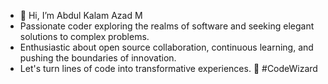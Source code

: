 - 👋 Hi, I’m Abdul Kalam Azad M
- Passionate coder exploring the realms of software and seeking elegant solutions to complex problems.
- Enthusiastic about open source collaboration, continuous learning, and pushing the boundaries of innovation.
- Let's turn lines of code into transformative experiences. 🚀 #CodeWizard
  

<!---
Akazad7/Akazad7 is a ✨ special ✨ repository because its `README.md` (this file) appears on your GitHub profile.
You can click the Preview link to take a look at your changes.
--->
